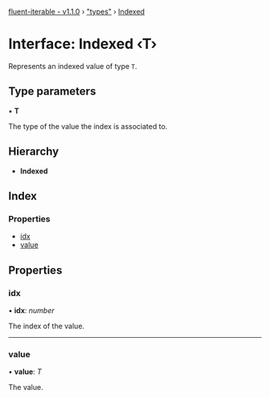 [fluent-iterable - v1.1.0](../README.md) › ["types"](../modules/_types_.md) › [Indexed](_types_.indexed.md)

# Interface: Indexed ‹**T**›

Represents an indexed value of type `T`.

## Type parameters

▪ **T**

The type of the value the index is associated to.

## Hierarchy

* **Indexed**

## Index

### Properties

* [idx](_types_.indexed.md#idx)
* [value](_types_.indexed.md#value)

## Properties

###  idx

• **idx**: *number*

The index of the value.

___

###  value

• **value**: *T*

The value.
